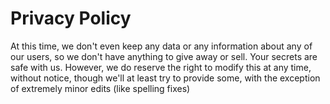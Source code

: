 Privacy Policy
==

At this time, we don't even keep any data or any information about any of our users, so we don't have anything to give away or sell. Your secrets are safe with us. However, we do reserve the right to modify this at any time, without notice, though we'll at least try to provide some, with the exception of extremely minor edits (like spelling fixes)
